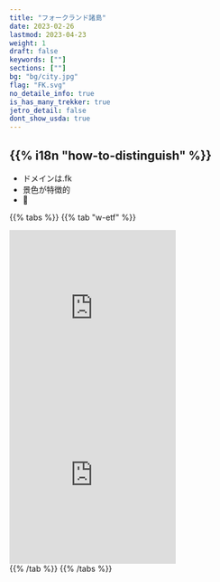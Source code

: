 ```yaml
---
title: "フォークランド諸島"
date: 2023-02-26
lastmod: 2023-04-23
weight: 1
draft: false
keywords: [""]
sections: [""]
bg: "bg/city.jpg"
flag: "FK.svg"
no_detaile_info: true
is_has_many_trekker: true
jetro_detail: false
dont_show_usda: true
---
```


<div class="main-desciption country-description">
    <h2 class="section-title">{{% i18n "how-to-distinguish" %}}</h2>
    <ul class="rule-list">
        <li>ドメインは.fk</li>
        <li>景色が特徴的</li>
        <li>🐧</li>
    </ul>
</div>

{{% tabs  %}}
{{% tab "w-etf" %}}
<div class="googlemap-if">
<iframe src="https://www.google.com/maps/embed?pb=!4v1683479723172!6m8!1m7!1s24zqy-E-VjZSnnpQzkkSNQ!2m2!1d-51.70629107727678!2d-61.29364404386083!3f155.88112491080045!4f7.085932165122429!5f0.7820865974627469" width="295" height="295" style="border:0;" allowfullscreen="" loading="lazy" referrerpolicy="no-referrer-when-downgrade"></iframe>
<iframe src="https://www.google.com/maps/embed?pb=!4v1683480295043!6m8!1m7!1sDTP3ymA-oI_bv4dnO3JE8A!2m2!1d-51.71764939407391!2d-61.31201565608141!3f45.882035288259814!4f-26.562859068431365!5f3.1524597757575963" width="295" height="295" style="border:0;" allowfullscreen="" loading="lazy" referrerpolicy="no-referrer-when-downgrade"></iframe>
</div>
{{% /tab %}}
{{% /tabs %}}
